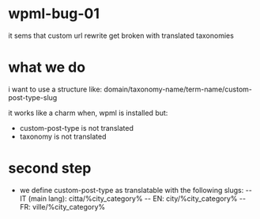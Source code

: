 # wpml-bug-01
it sems that custom url rewrite get broken with translated taxonomies

# what we do
i want to use a structure like:
domain/taxonomy-name/term-name/custom-post-type-slug

it works like a charm when, wpml is installed but:
- custom-post-type is not translated
- taxonomy is not translated

# second step
- we define custom-post-type as translatable with the following slugs:
-- IT (main lang): citta/%city_category% 
-- EN: city/%city_category% 
-- FR: ville/%city_category% 
